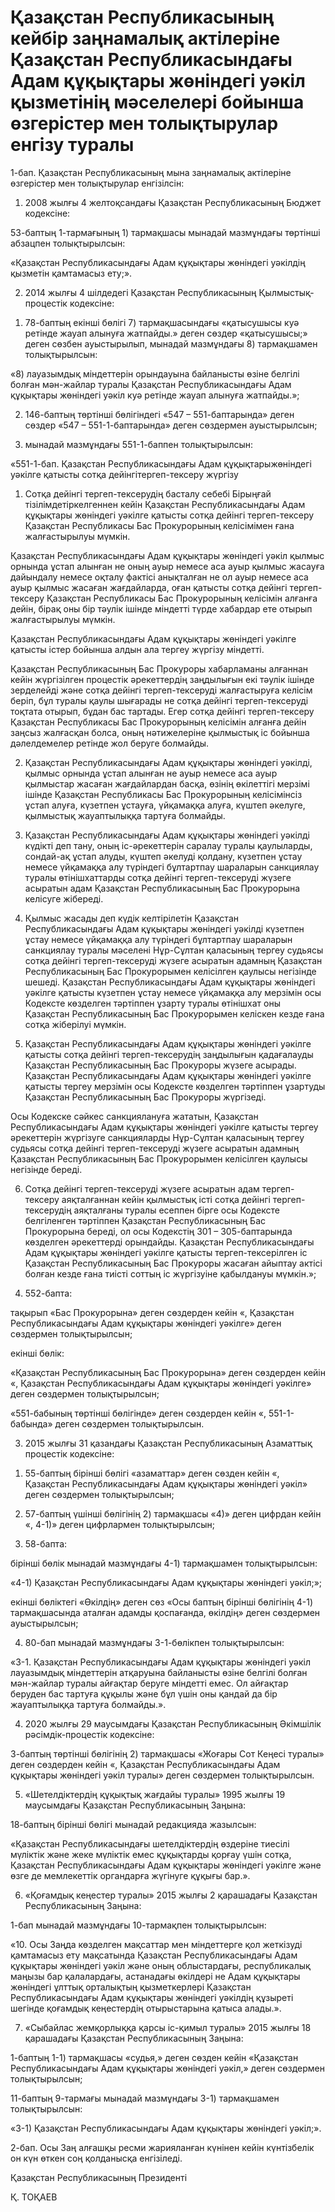 # Қазақстан Республикасының кейбір заңнамалық актілеріне Қазақстан Республикасындағы Адам құқықтары жөніндегі уәкіл қызметінің мәселелері бойынша өзгерістер мен толықтырулар енгізу туралы

1-бап. Қазақстан Республикасының мына заңнамалық актілеріне өзгерістер мен толықтырулар енгізілсін:

1. 2008 жылғы 4 желтоқсандағы Қазақстан Республикасының Бюджет кодексіне:

53-баптың 1-тармағының 1) тармақшасы мынадай мазмұндағы төртінші абзацпен толықтырылсын:

«Қазақстан Республикасындағы Адам құқықтары жөніндегі уәкілдің қызметін қамтамасыз ету;».

2. 2014 жылғы 4 шілдедегі Қазақстан Республикасының Қылмыстық-процестік кодексiне:

1) 78-баптың екінші бөлігі 7) тармақшасындағы «қатысушысы куә ретінде жауап алынуға жатпайды.» деген сөздер «қатысушысы;» деген сөзбен ауыстырылып, мынадай мазмұндағы 8) тармақшамен толықтырылсын:

«8) лауазымдық міндеттерін орындауына байланысты өзіне белгілі болған мән-жайлар туралы Қазақстан Республикасындағы Адам құқықтары жөніндегі уәкіл куә ретінде жауап алынуға жатпайды.»;

2) 146-баптың төртінші бөлігіндегі «547 – 551-баптарында» деген сөздер «547 – 551-1-баптарында» деген сөздермен ауыстырылсын;

3) мынадай мазмұндағы 551-1-баппен толықтырылсын:

«551-1-бап. Қазақстан Республикасындағы Адам құқықтарыжөніндегі уәкілге қатысты сотқа дейінгітергеп-тексеру жүргізу

1. Сотқа дейінгі тергеп-тексерудің басталу себебі Бірыңғай тізілімдетіркелгеннен кейін Қазақстан Республикасындағы Адам құқықтары жөніндегі уәкілге қатысты сотқа дейінгі тергеп-тексеру Қазақстан Республикасы Бас Прокурорының келісімімен ғана жалғастырылуы мүмкін.

Қазақстан Республикасындағы Адам құқықтары жөніндегі уәкіл қылмыс орнында ұстап алынған не оның ауыр немесе аса ауыр қылмыс жасауға дайындалу немесе оқталу фактісі анықталған не ол ауыр немесе аса ауыр қылмыс жасаған жағдайларда, оған қатысты сотқа дейінгі тергеп-тексеру Қазақстан Республикасы Бас Прокурорының келісімін алғанға дейін, бірақ оны бір тәулік ішінде міндетті түрде хабардар ете отырып жалғастырылуы мүмкін.

Қазақстан Республикасындағы Адам құқықтары жөніндегі уәкілге қатысты істер бойынша алдын ала тергеу жүргізу міндетті.

Қазақстан Республикасының Бас Прокуроры хабарламаны алғаннан кейін жүргізілген процестік әрекеттердің заңдылығын екі тәулік ішінде зерделейді және сотқа дейінгі тергеп-тексеруді жалғастыруға келісім беріп, бұл туралы қаулы шығарады не сотқа дейінгі тергеп-тексеруді тоқтата отырып, бұдан бас тартады. Егер сотқа дейінгі тергеп-тексеру Қазақстан Республикасы Бас Прокурорының келісімін алғанға дейін заңсыз жалғасқан болса, оның нәтижелеріне қылмыстық іс бойынша дәлелдемелер ретінде жол беруге болмайды.

2. Қазақстан Республикасындағы Адам құқықтары жөніндегі уәкілді, қылмыс орнында ұстап алынған не ауыр немесе аса ауыр қылмыстар жасаған жағдайлардан басқа, өзінің өкілеттігі мерзімі ішінде Қазақстан Республикасы Бас Прокурорының келiсiмiнсiз ұстап алуға, күзетпен ұстауға, үйқамаққа алуға, күштеп әкелуге, қылмыстық жауаптылыққа тартуға болмайды.

3. Қазақстан Республикасындағы Адам құқықтары жөніндегі уәкілді күдікті деп тану, оның іс-әрекеттерін саралау туралы қаулыларды, сондай-ақ ұстап алуды, күштеп әкелуді қолдану, күзетпен ұстау немесе үйқамаққа алу түріндегі бұлтартпау шараларын санкциялау туралы өтінішхаттарды сотқа дейінгі тергеп-тексеруді жүзеге асыратын адам Қазақстан Республикасының Бас Прокурорына келісуге жібереді.

4. Қылмыс жасады деп күдік келтірілетін Қазақстан Республикасындағы Адам құқықтары жөніндегі уәкілді күзетпен ұстау немесе үйқамаққа алу түріндегі бұлтартпау шараларын санкциялау туралы мәселені Нұр-Сұлтан қаласының тергеу судьясы сотқа дейінгі тергеп-тексеруді жүзеге асыратын адамның Қазақстан Республикасының Бас Прокурорымен келісілген қаулысы негізінде шешеді. Қазақстан Республикасындағы Адам құқықтары жөніндегі уәкілге қатысты күзетпен ұстау немесе үйқамаққа алу мерзімін осы Кодексте көзделген тәртіппен ұзарту туралы өтінішхат оны Қазақстан Республикасының Бас Прокурорымен келіскен кезде ғана сотқа жіберілуі мүмкін.

5. Қазақстан Республикасындағы Адам құқықтары жөніндегі уәкілге қатысты сотқа дейінгі тергеп-тексерудің заңдылығын қадағалауды Қазақстан Республикасының Бас Прокуроры жүзеге асырады. Қазақстан Республикасындағы Адам құқықтары жөніндегі уәкілге қатысты тергеу мерзімін осы Кодексте көзделген тәртіппен ұзартуды Қазақстан Республикасының Бас Прокуроры жүргізеді.

Осы Кодекске сәйкес санкциялануға жататын, Қазақстан Республикасындағы Адам құқықтары жөніндегі уәкілге қатысты тергеу әрекеттерін жүргізуге санкцияларды Нұр-Сұлтан қаласының тергеу судьясы сотқа дейінгі тергеп-тексеруді жүзеге асыратын адамның Қазақстан Республикасының Бас Прокурорымен келісілген қаулысы негізінде береді.

6. Сотқа дейінгі тергеп-тексеруді жүзеге асыратын адам тергеп-тексеру аяқталғаннан кейін қылмыстық істі сотқа дейінгі тергеп-тексерудің аяқталғаны туралы есеппен бірге осы Кодексте белгiленген тәртiппен Қазақстан Республикасының Бас Прокурорына бередi, ол осы Кодекстің 301 – 305-баптарында көзделген әрекеттерді орындайды. Қазақстан Республикасындағы Адам құқықтары жөніндегі уәкілге қатысты тергеп-тексерілген іс Қазақстан Республикасының Бас Прокуроры жасаған айыптау актісі болған кезде ғана тиісті соттың іс жүргізуіне қабылдануы мүмкін.»;

4) 552-бапта:

тақырып «Бас Прокурорына» деген сөздерден кейін «, Қазақстан Республикасындағы Адам құқықтары жөніндегі уәкілге» деген сөздермен толықтырылсын;

екінші бөлік:

«Қазақстан Республикасының Бас Прокурорына» деген сөздерден кейін «, Қазақстан Республикасындағы Адам құқықтары жөніндегі уәкілге» деген сөздермен толықтырылсын;

«551-бабының төртінші бөлігінде» деген сөздерден кейін «, 551-1-бабында» деген сөздермен толықтырылсын.

3. 2015 жылғы 31 қазандағы Қазақстан Республикасының Азаматтық процестік кодексіне:

1) 55-баптың бірінші бөлігі «азаматтар» деген сөзден кейін «, Қазақстан Республикасындағы Адам құқықтары жөніндегі уәкіл» деген сөздермен толықтырылсын;

2) 57-баптың үшінші бөлігінің 2) тармақшасы «4)» деген цифрдан кейін «, 4-1)» деген цифрлармен толықтырылсын;

3) 58-бапта:

бірінші бөлік мынадай мазмұндағы 4-1) тармақшамен толықтырылсын:

«4-1) Қазақстан Республикасындағы Адам құқықтары жөніндегі уәкіл;»;

екінші бөліктегі «Өкілдің» деген сөз «Осы баптың бірінші бөлігінің 4-1) тармақшасында аталған адамды қоспағанда, өкілдің» деген сөздермен ауыстырылсын;

4) 80-бап мынадай мазмұндағы 3-1-бөлікпен толықтырылсын:

«3-1. Қазақстан Республикасындағы Адам құқықтары жөніндегі уәкіл лауазымдық міндеттерін атқаруына байланысты өзіне белгілі болған мән-жайлар туралы айғақтар беруге міндетті емес. Ол айғақтар беруден бас тартуға құқылы және бұл үшін оны қандай да бір жауаптылыққа тартуға болмайды.».

4. 2020 жылғы 29 маусымдағы Қазақстан Республикасының Әкімшілік рәсімдік-процестік кодексіне:

3-баптың төртінші бөлігінің 2) тармақшасы «Жоғары Сот Кеңесі туралы» деген сөздерден кейін «, Қазақстан Республикасындағы Адам құқықтары жөніндегі уәкіл туралы» деген сөздермен толықтырылсын.

5. «Шетелдіктердің құқықтық жағдайы туралы» 1995 жылғы 19 маусымдағы Қазақстан Республикасының Заңына:

18-баптың бірінші бөлігі мынадай редакцияда жазылсын:

«Қазақстан Республикасындағы шетелдіктердің өздеріне тиесілі мүліктік және жеке мүліктік емес құқықтарды қорғау үшін сотқа, Қазақстан Республикасындағы Адам құқықтары жөніндегі уәкілге және өзге де мемлекеттік органдарға жүгінуге құқығы бар.».

6. «Қоғамдық кеңестер туралы» 2015 жылғы 2 қарашадағы Қазақстан Республикасының Заңына:

1-бап мынадай мазмұндағы 10-тармақпен толықтырылсын:

«10. Осы Заңда көзделген мақсаттар мен міндеттерге қол жеткізуді қамтамасыз ету мақсатында Қазақстан Республикасындағы Адам құқықтары жөніндегі уәкіл және оның облыстардағы, республикалық маңызы бар қалалардағы, астанадағы өкілдері не Адам құқықтары жөніндегі ұлттық орталықтың қызметкерлері Қазақстан Республикасындағы Адам құқықтары жөніндегі уәкілдің құзыреті шегінде қоғамдық кеңестердің отырыстарына қатыса алады.».

7. «Сыбайлас жемқорлыққа қарсы іс-қимыл туралы» 2015 жылғы 18 қарашадағы Қазақстан Республикасының Заңына:

1-баптың 1-1) тармақшасы «судья,» деген сөзден кейін «Қазақстан Республикасындағы Адам құқықтары жөніндегі уәкіл,» деген сөздермен толықтырылсын;

11-баптың 9-тармағы мынадай мазмұндағы 3-1) тармақшамен толықтырылсын:

«3-1) Қазақстан Республикасындағы Адам құқықтары жөніндегі уәкіл;».

2-бап. Осы Заң алғашқы ресми жарияланған күнінен кейін күнтізбелік он күн өткен соң қолданысқа енгізіледі.

Қазақстан Республикасының Президенті

Қ. ТОҚАЕВ

